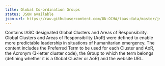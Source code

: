 ```yaml
---
title: Global Co-ordination Groups
status: JSON available
json-url: https://raw.githubusercontent.com/UN-OCHA/taas-data/master/json/beta-v1/global_coordination_groups.json
---
```


Contains IASC designated Global Clusters and Areas of Responsibility.  Global Clusters and Areas of Responsibility (AoR) were defined to enable more predictable leadership in situations of humanitarian emergency.  The content includes the Preferred Term to be used for each Cluster and AoR, the Acronym (3-letter cluster code), the Group to which the term belongs (defining whether it is a Global Cluster or AoR) and the website URL.
